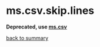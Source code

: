 # ms.csv.skip.lines

**Deprecated, use [ms.csv](ms.csv.md)**

[back to summary](summary.md#mscsvskiplines)
